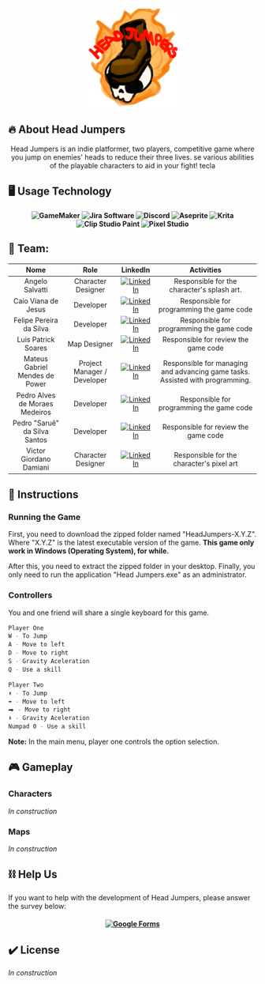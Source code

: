 <p align="center">
  <img src="/Img/logo_headjumpers_fire.png" width="200" height="200">
</p>

## :fire: About Head Jumpers

<div align="center">

  Head Jumpers is an indie platformer, two players, competitive game where you jump on enemies' heads to reduce their three lives. se various abilities of the playable characters to aid in your fight!
tecla
</div>

## :desktop_computer: Usage Technology

<h4 align="center">
  
  ![GameMaker](https://img.shields.io/badge/GameMaker-black?style=for-the-badge&logo=gamemaker&labelColor=black)
  ![Jira Software](https://img.shields.io/badge/Jira_Software-blue?style=for-the-badge&logo=jirasoftware&labelColor=blue)
  ![Discord](https://img.shields.io/badge/Discord-%235865F2?style=for-the-badge&logo=discord&logoColor=white&labelColor=235865F2)
  ![Aseprite](https://img.shields.io/badge/Aseprite-7D929E?style=for-the-badge&logo=aseprite&logoColor=white&labelColor=7D929E)
  ![Krita](https://img.shields.io/badge/Krita-3BABFF?style=for-the-badge&logo=krita&logoColor=white&labelColor=3BABFF)
  ![Clip Studio Paint](https://img.shields.io/badge/Clip_Studio_Paint-black?style=for-the-badge&labelColor=black)
  ![Pixel Studio](https://img.shields.io/badge/Pixel_Studio-black?style=for-the-badge&labelColor=black)

</h4>

## :busts_in_silhouette: Team:
| **Nome**| **Role** | **LinkedIn** | **Activities** |
|:----------------------:|:-----------------:|:----------------------------------------------------------:|:----------------------------------------------------------:|
| Angelo Salvatti | Character Designer | [![LinkedIn](https://img.shields.io/badge/LinkedIn-blue?style=flat-square&logo=linkedin&labelColor=blue)](https://www.linkedin.com/in/angelo-salvatti-2a991023a/) | Responsible for the character's splash art. |
| Caio Viana de Jesus | Developer | [![LinkedIn](https://img.shields.io/badge/LinkedIn-blue?style=flat-square&logo=linkedin&labelColor=blue)](https://www.linkedin.com/in/caio-viana-de-jesus-10726023a/) | Responsible for programming the game code |
| Felipe Pereira da Silva | Developer | [![LinkedIn](https://img.shields.io/badge/LinkedIn-blue?style=flat-square&logo=linkedin&labelColor=blue)](https://www.linkedin.com/in/felipe-pereira-a23a47290/) | Responsible for programming the game code |
| Luis Patrick Soares | Map Designer | [![LinkedIn](https://img.shields.io/badge/LinkedIn-blue?style=flat-square&logo=linkedin&labelColor=blue)](https://www.linkedin.com/in/luis-patrick-00b8a6327/) | Responsible for review the game code |
| Mateus Gabriel Mendes de Power | Project Manager / Developer | [![LinkedIn](https://img.shields.io/badge/LinkedIn-blue?style=flat-square&logo=linkedin&labelColor=blue)](https://www.linkedin.com/in/mateus-gabriel-mendes-de-paula-9589891b2/)|Responsible for managing and advancing game tasks. Assisted with programming. |
| Pedro Alves de Moraes Medeiros | Developer | [![LinkedIn](https://img.shields.io/badge/LinkedIn-blue?style=flat-square&logo=linkedin&labelColor=blue)](https://www.linkedin.com/in/pedro-alves-de-moraes-medeiros-775a9a268/) | Responsible for programming the game code |
| Pedro "Saruê" da Silva Santos | Developer | [![LinkedIn](https://img.shields.io/badge/LinkedIn-blue?style=flat-square&logo=linkedin&labelColor=blue)](https://www.linkedin.com/in/pedro-da-silva-santos-526812337/) | Responsible for review the game code |
| Victor Giordano Damiani | Character Designer | [![LinkedIn](https://img.shields.io/badge/LinkedIn-blue?style=flat-square&logo=linkedin&labelColor=blue)](https://www.linkedin.com/in/victor-giordano-damiani-946223290/) | Responsible for the character's pixel art |

## :notebook_with_decorative_cover: Instructions
### Running the Game

First, you need to download the zipped folder named "HeadJumpers-X.Y.Z". Where "X.Y.Z" is the latest executable version of the game. 
**This game only work in Windows (Operating System), for while.**

After this, you need to extract the zipped folder in your desktop. Finally, you only need to run the application "Head Jumpers.exe" as an administrator.

### Controllers

You and one friend will share a single keyboard for this game.

```bash
Player One
W - To Jump
A - Move to left
D - Move to right
S - Gravity Aceleration
Q - Use a skill
```

```bash
Player Two
⬆ - To Jump
⬅ - Move to left
⮕ - Move to right
⬇ - Gravity Aceleration
Numpad 0 - Use a skill
```

**Note:** In the main menu, player one controls the option selection.

## :video_game: Gameplay

### Characters

*In construction*

### Maps

*In construction*

## :chains: Help Us
  If you want to help with the development of Head Jumpers, please answer the survey below:

<h4 align="center">

  [![Google Forms](https://img.shields.io/badge/Google_Forms-7248B9?style=for-the-badge&logo=googleforms&logoColor=white&labelColor=#7248B9)](https://forms.gle/w9hv9kfsEJuFYYx26)
  
</h4>

## :heavy_check_mark: License

*In construction*
